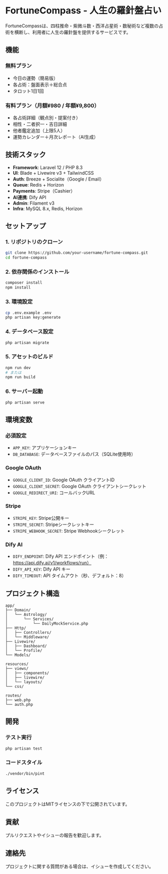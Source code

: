 # FortuneCompass - 人生の羅針盤占い

FortuneCompassは、四柱推命・紫微斗数・西洋占星術・数秘術など複数の占術を横断し、利用者に人生の羅針盤を提供するサービスです。

## 機能

### 無料プラン
- 今日の運勢（簡易版）
- 各占術：盤面表示＋総合点
- タロット1日1回

### 有料プラン（月額¥980 / 年額¥9,800）
- 各占術詳細（観点別・提案付き）
- 相性・二者択一・吉日詳細
- 他者鑑定追加（上限5人）
- 運勢カレンダー＋月次レポート（AI生成）

## 技術スタック

- **Framework**: Laravel 12 / PHP 8.3
- **UI**: Blade + Livewire v3 + TailwindCSS
- **Auth**: Breeze + Socialite（Google / Email）
- **Queue**: Redis + Horizon
- **Payments**: Stripe（Cashier）
- **AI連携**: Dify API
- **Admin**: Filament v3
- **Infra**: MySQL 8.x, Redis, Horizon

## セットアップ

### 1. リポジトリのクローン
```bash
git clone https://github.com/your-username/fortune-compass.git
cd fortune-compass
```

### 2. 依存関係のインストール
```bash
composer install
npm install
```

### 3. 環境設定
```bash
cp .env.example .env
php artisan key:generate
```

### 4. データベース設定
```bash
php artisan migrate
```

### 5. アセットのビルド
```bash
npm run dev
# または
npm run build
```

### 6. サーバー起動
```bash
php artisan serve
```

## 環境変数

### 必須設定
- `APP_KEY`: アプリケーションキー
- `DB_DATABASE`: データベースファイルのパス（SQLite使用時）

### Google OAuth
- `GOOGLE_CLIENT_ID`: Google OAuth クライアントID
- `GOOGLE_CLIENT_SECRET`: Google OAuth クライアントシークレット
- `GOOGLE_REDIRECT_URI`: コールバックURL

### Stripe
- `STRIPE_KEY`: Stripe公開キー
- `STRIPE_SECRET`: Stripeシークレットキー
- `STRIPE_WEBHOOK_SECRET`: Stripe Webhookシークレット

### Dify AI
- `DIFY_ENDPOINT`: Dify API エンドポイント（例：https://api.dify.ai/v1/workflows/run）
- `DIFY_API_KEY`: Dify API キー
- `DIFY_TIMEOUT`: API タイムアウト（秒、デフォルト：8）

## プロジェクト構造

```
app/
├── Domain/
│   └── Astrology/
│       └── Services/
│           └── DailyMockService.php
├── Http/
│   ├── Controllers/
│   └── Middleware/
├── Livewire/
│   ├── Dashboard/
│   └── Profile/
└── Models/

resources/
├── views/
│   ├── components/
│   ├── livewire/
│   └── layouts/
└── css/

routes/
├── web.php
└── auth.php
```

## 開発

### テスト実行
```bash
php artisan test
```

### コードスタイル
```bash
./vendor/bin/pint
```

## ライセンス

このプロジェクトはMITライセンスの下で公開されています。

## 貢献

プルリクエストやイシューの報告を歓迎します。

## 連絡先

プロジェクトに関する質問がある場合は、イシューを作成してください。
